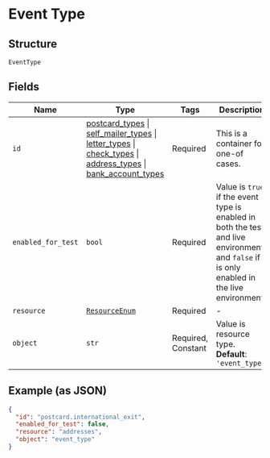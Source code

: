 
# Event Type

## Structure

`EventType`

## Fields

| Name | Type | Tags | Description |
|  --- | --- | --- | --- |
| `id` | [postcard_types](../../doc/models/postcard-types-enum.md) \| [self_mailer_types](../../doc/models/self-mailer-types-enum.md) \| [letter_types](../../doc/models/letter-types-enum.md) \| [check_types](../../doc/models/check-types-enum.md) \| [address_types](../../doc/models/address-types-enum.md) \| [bank_account_types](../../doc/models/bank-account-types-enum.md) | Required | This is a container for one-of cases. |
| `enabled_for_test` | `bool` | Required | Value is `true` if the event type is enabled in both the test and live environments and `false` if it is only enabled in the live environment. |
| `resource` | [`ResourceEnum`](../../doc/models/resource-enum.md) | Required | - |
| `object` | `str` | Required, Constant | Value is resource type.<br>**Default**: `'event_type'` |

## Example (as JSON)

```json
{
  "id": "postcard.international_exit",
  "enabled_for_test": false,
  "resource": "addresses",
  "object": "event_type"
}
```

